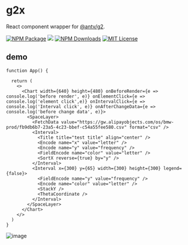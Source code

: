 # g2x

React component wrapper for [@antv/g2](https://github.com/antvis/g2).  

<a href="https://www.npmjs.com/package/g2x"><img alt="NPM Package" src="https://img.shields.io/npm/v/g2x.svg?style=flat-square"></a>
<a href="https://www.npmjs.com/package/g2x"><img src="https://img.shields.io/bundlejs/size/g2x"></a>
<a href="https://www.npmjs.com/package/g2x"><img alt="NPM Downloads" src="https://img.shields.io/npm/dm/g2x?logo=npm&style=flat-square"></a>
<a href="/LICENSE"><img src="https://img.shields.io/github/license/lloydzhou/g2x?style=flat-square" alt="MIT License"></a>


## demo
```
function App() {

  return (
    <>
      <Chart width={640} height={480} onBeforeRender={e => console.log('before render', e)} onElementClick={e => console.log('element click',e)} onIntervalClick={e => console.log('Interval click', e)} onAfterChangeData={e => console.log('before change data', e)}>
        <SpaceLayer>
          <FetchData value="https://gw.alipayobjects.com/os/bmw-prod/fb9db6b7-23a5-4c23-bbef-c54a55fee580.csv" format="csv" />
          <Interval>
            <Title title="test title" align="center" />
            <Encode name="x" value="letter" />
            <Encode name="y" value="frequency" />
            <FieldEncode name="color" value="letter" />
            <SortX reverse={true} by="y" />
          </Interval>
          <Interval x={300} y={65} width={300} height={300} legend={false}>
            <FieldEncode name="y" value="frequency" />
            <Encode name="color" value="letter" />
            <StackY />
            <ThetaCoordinate />
          </Interval>
        </SpaceLayer>
      </Chart>
    </>
  )
}
```

![image](https://github.com/lloydzhou/antv-g2-react/assets/1826685/759ca66d-6d1b-428b-a651-172db3147dbb)

